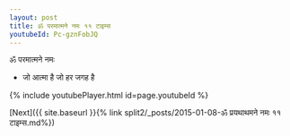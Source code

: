 ```yaml
---
layout: post
title: ॐ परमात्मने नमः ११ टाइम्स
youtubeId: Pc-gznFobJQ
---
```

 
 
 ॐ परमात्मने नमः  
 
 -  जो आत्मा है जो हर जगह है 
 
  
 
  
 
 
 
 
 
 


{% include youtubePlayer.html id=page.youtubeId %}
 
[Next]({{ site.baseurl }}{% link  split2/_posts/2015-01-08-ॐ प्रयथाथमने नमः ११ टाइम्स.md%})
 
